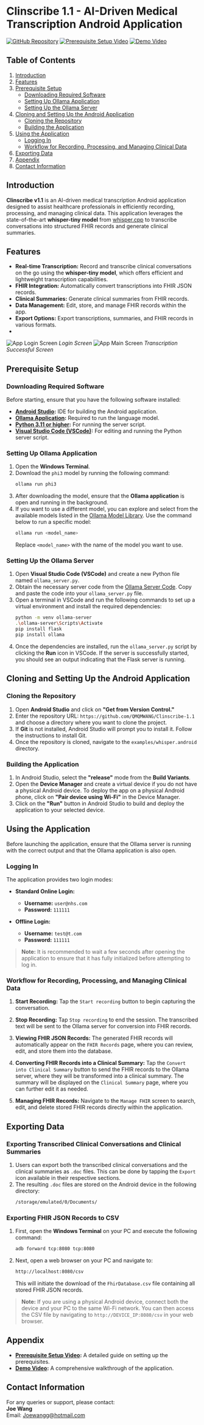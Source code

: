 # Clinscribe 1.1 - AI-Driven Medical Transcription Android Application

[![GitHub Repository](https://img.shields.io/badge/GitHub-Repository-blue?style=flat-square&logo=github)](https://github.com/QMQMWANG/Clinscribe-1.1)
[![Prerequisite Setup Video](https://img.shields.io/badge/Setup-Video-red?style=flat-square&logo=youtube)](https://youtu.be/k7C0ZB1e5yY)
[![Demo Video](https://img.shields.io/badge/Demo-Video-green?style=flat-square&logo=youtube)](https://youtu.be/iKyS6HUqGzc)

## Table of Contents
1. [Introduction](#introduction)
2. [Features](#features)
3. [Prerequisite Setup](#prerequisite-setup)
   - [Downloading Required Software](#downloading-required-software)
   - [Setting Up Ollama Application](#setting-up-ollama-application)
   - [Setting Up the Ollama Server](#setting-up-the-ollama-server)
4. [Cloning and Setting Up the Android Application](#cloning-and-setting-up-the-android-application)
   - [Cloning the Repository](#cloning-the-repository)
   - [Building the Application](#building-the-application)
5. [Using the Application](#using-the-application)
   - [Logging In](#logging-in)
   - [Workflow for Recording, Processing, and Managing Clinical Data](#workflow-for-recording-processing-and-managing-clinical-data)
6. [Exporting Data](#exporting-data)
7. [Appendix](#appendix)
8. [Contact Information](#contact-information)

## Introduction

**Clinscribe v1.1** is an AI-driven medical transcription Android application designed to assist healthcare professionals in efficiently recording, processing, and managing clinical data. This application leverages the state-of-the-art **whisper-tiny model** from [whisper.cpp](https://github.com/ggerganov/whisper.cpp) to transcribe conversations into structured FHIR records and generate clinical summaries.

## Features

- **Real-time Transcription:** Record and transcribe clinical conversations on the go using the **whisper-tiny model**, which offers efficient and lightweight transcription capabilities.
- **FHIR Integration:** Automatically convert transcriptions into FHIR JSON records.
- **Clinical Summaries:** Generate clinical summaries from FHIR records.
- **Data Management:** Edit, store, and manage FHIR records within the app.
- **Export Options:** Export transcriptions, summaries, and FHIR records in various formats.
- 
![App Login Screen](s2.png)
*Login Screen*
![App Main Screen](s1.png)
*Transcription Successful Screen*



## Prerequisite Setup
### Downloading Required Software
Before starting, ensure that you have the following software installed:

- **[Android Studio](https://developer.android.com/studio):** IDE for building the Android application.
- **[Ollama Application](https://ollama.com/download):** Required to run the language model.
- **[Python 3.11 or higher](https://www.python.org/downloads/):** For running the server script.
- **[Visual Studio Code (VSCode)](https://code.visualstudio.com/):** For editing and running the Python server script.

### Setting Up Ollama Application
1. Open the **Windows Terminal**.
2. Download the `phi3` model by running the following command:
    ```bash
    ollama run phi3
    ```
3. After downloading the model, ensure that the **Ollama application** is open and running in the background.
4. If you want to use a different model, you can explore and select from the available models listed in the [Ollama Model Library](https://ollama.com/library). Use the command below to run a specific model:
    ```bash
    ollama run <model_name>
    ```
    Replace `<model_name>` with the name of the model you want to use.

### Setting Up the Ollama Server
1. Open **Visual Studio Code (VSCode)** and create a new Python file named `ollama_server.py`.
2. Obtain the necessary server code from the [Ollama Server Code](https://github.com/QMQMWANG/Clinscribe-1.1/blob/master/examples/whisper.android/app/src/main/java/com/whispercppdemo/ollama_server/ollama_server_nhs.py). Copy and paste the code into your `ollama_server.py` file.
3. Open a terminal in VSCode and run the following commands to set up a virtual environment and install the required dependencies:
    ```bash
    python -m venv ollama-server
    .\ollama-server\Scripts\Activate
    pip install flask
    pip install ollama
    ```
4. Once the dependencies are installed, run the `ollama_server.py` script by clicking the **Run** icon in VSCode. If the server is successfully started, you should see an output indicating that the Flask server is running.


## Cloning and Setting Up the Android Application
### Cloning the Repository
1. Open **Android Studio** and click on **"Get from Version Control."**
2. Enter the repository URL: `https://github.com/QMQMWANG/Clinscribe-1.1` and choose a directory where you want to clone the project.
3. If **Git** is not installed, Android Studio will prompt you to install it. Follow the instructions to install Git.
4. Once the repository is cloned, navigate to the `examples/whisper.android` directory.

### Building the Application
1. In Android Studio, select the **"release"** mode from the **Build Variants**.
2. Open the **Device Manager** and create a virtual device if you do not have a physical Android device. To deploy the app on a physical Android phone, click on **"Pair device using Wi-Fi"** in the Device Manager.
3. Click on the **"Run"** button in Android Studio to build and deploy the application to your selected device.

## Using the Application
Before launching the application, ensure that the Ollama server is running with the correct output and that the Ollama application is also open.

### Logging In
The application provides two login modes:

- **Standard Online Login:**
  - **Username:** `user@nhs.com`
  - **Password:** `111111`
  
- **Offline Login:**
  - **Username:** `test@t.com`
  - **Password:** `111111`

> **Note:** It is recommended to wait a few seconds after opening the application to ensure that it has fully initialized before attempting to log in.

### Workflow for Recording, Processing, and Managing Clinical Data
1. **Start Recording:** Tap the `Start recording` button to begin capturing the conversation.
2. **Stop Recording:** Tap `Stop recording` to end the session. The transcribed text will be sent to the Ollama server for conversion into FHIR records.
3. **Viewing FHIR JSON Records:** The generated FHIR records will automatically appear on the `FHIR Records` page, where you can review, edit, and store them into the database.


4. **Converting FHIR Records into a Clinical Summary:** Tap the `Convert into Clinical Summary` button to send the FHIR records to the Ollama server, where they will be transformed into a clinical summary. The summary will be displayed on the `Clinical Summary` page, where you can further edit it as needed.
5. **Managing FHIR Records:** Navigate to the `Manage FHIR` screen to search, edit, and delete stored FHIR records directly within the application.



## Exporting Data
### Exporting Transcribed Clinical Conversations and Clinical Summaries
1. Users can export both the transcribed clinical conversations and the clinical summaries as `.doc` files. This can be done by tapping the `Export` icon available in their respective sections.
2. The resulting `.doc` files are stored on the Android device in the following directory:
    ```bash
    /storage/emulated/0/Documents/
    ```

### Exporting FHIR JSON Records to CSV
1. First, open the **Windows Terminal** on your PC and execute the following command:
    ```bash
    adb forward tcp:8080 tcp:8080
    ```
2. Next, open a web browser on your PC and navigate to:
    ```bash
    http://localhost:8080/csv
    ```
    This will initiate the download of the `FhirDatabase.csv` file containing all stored FHIR JSON records.

> **Note:** If you are using a physical Android device, connect both the device and your PC to the same Wi-Fi network. You can then access the CSV file by navigating to `http://DEVICE_IP:8080/csv` in your web browser.

## Appendix
- **[Prerequisite Setup Video](https://youtu.be/k7C0ZB1e5yY):** A detailed guide on setting up the prerequisites.
- **[Demo Video](https://youtu.be/iKyS6HUqGzc):** A comprehensive walkthrough of the application.

## Contact Information
For any queries or support, please contact:  
**Joe Wang**  
Email: [Joewangg@hotmail.com](mailto:Joewangg@hotmail.com)

